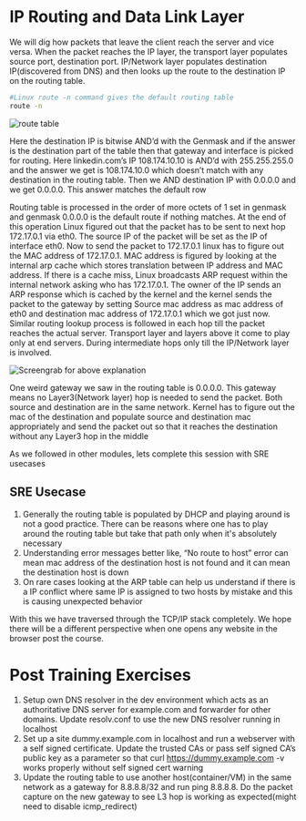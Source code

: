 # IP Routing and Data Link Layer
We will dig how packets that leave the client reach the server and vice versa. When the packet reaches the IP layer, the transport layer populates source port, destination port. IP/Network layer populates destination IP(discovered from DNS) and then looks up the route to the destination IP on the routing table. 

```bash
#Linux route -n command gives the default routing table
route -n
```

![route table](https://user-images.githubusercontent.com/1917513/93805564-8d418800-fc65-11ea-842c-8473b4cb1638.gif)


Here the destination IP is bitwise AND’d with the Genmask and if the answer is the destination part of the table then that gateway and interface is picked for routing. Here linkedin.com’s IP 108.174.10.10 is AND’d with 255.255.255.0 and the answer we get is 108.174.10.0 which doesn’t match with any destination in the routing table. Then we AND destination IP with 0.0.0.0 and we get 0.0.0.0. This answer matches the default row

Routing table is processed in the order of more octets of 1 set in genmask and genmask 0.0.0.0 is the default route if nothing matches. 
At the end of this operation Linux figured out that the packet has to be sent to next hop 172.17.0.1 via eth0. The source IP of the packet will be set as the IP of interface eth0. 
Now to send the packet to 172.17.0.1 linux has to figure out the MAC address of 172.17.0.1. MAC address is figured by looking at the internal arp cache which stores translation between IP address and MAC address. If there is a cache miss, Linux broadcasts ARP request within the internal network asking who has 172.17.0.1. The owner of the IP sends an ARP response which is cached by the kernel and the kernel sends the packet to the gateway by setting Source mac address as mac address of eth0 and destination mac address of 172.17.0.1 which we got just now. Similar routing lookup process is followed in each hop till the packet reaches the actual server. Transport layer and layers above it come to play only at end servers. During intermediate hops only till the IP/Network layer is involved.

![Screengrab for above explanation](https://user-images.githubusercontent.com/1917513/93805554-89ae0100-fc65-11ea-93bd-d548f3f721f3.gif)

One weird gateway we saw in the routing table is 0.0.0.0. This gateway means no Layer3(Network layer) hop is needed to send the packet. Both source and destination are in the same network. Kernel has to figure out the mac of the destination and populate source and destination mac appropriately and send the packet out so that it reaches the destination without any Layer3 hop in the middle

As we followed in other modules, lets complete this session with SRE usecases

## SRE Usecase
1. Generally the routing table is populated by DHCP and playing around is not a good practice. There can be reasons where one has to play around the routing table but take that path only when it's absolutely necessary
2. Understanding error messages better like, “No route to host” error can mean mac address of the destination host is not found and it can mean the destination host is down 
3. On rare cases looking at the ARP table can help us understand if there is a IP conflict where same IP is assigned to two hosts by mistake and this is causing unexpected behavior

With this we have traversed through the TCP/IP stack completely. We hope there will be a different perspective when one opens any website in the browser post the course. 

# Post Training Exercises
1. Setup own DNS resolver in the dev environment which acts as an authoritative DNS server for example.com and forwarder for other domains. Update resolv.conf to use the new DNS resolver running in localhost
2. Set up a site dummy.example.com in localhost and run a webserver with a self signed certificate. Update the trusted CAs or pass self signed CA’s public key as a parameter so that curl https://dummy.example.com -v works properly without self signed cert warning
3. Update the routing table to use another host(container/VM) in the same network as a gateway for 8.8.8.8/32 and run ping 8.8.8.8. Do the packet capture on the new gateway to see L3 hop is working as expected(might need to disable icmp_redirect)
 
